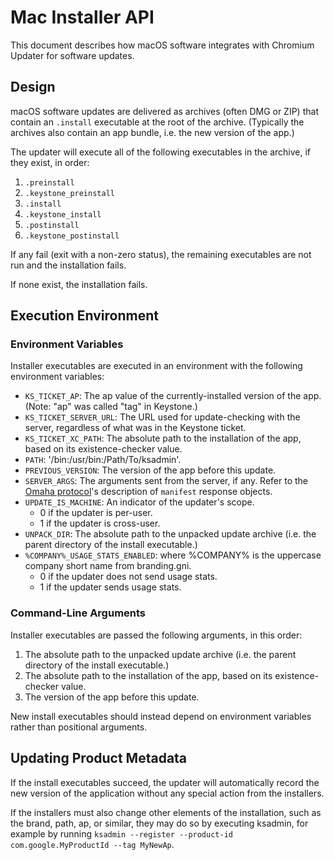 # Mac Installer API
This document describes how macOS software integrates with Chromium Updater for
software updates.

## Design
macOS software updates are delivered as archives (often DMG or ZIP) that contain
an `.install` executable at the root of the archive. (Typically the archives
also contain an app bundle, i.e. the new version of the app.)

The updater will execute all of the following executables in the archive, if
they exist, in order:

1. `.preinstall`
2. `.keystone_preinstall`
3. `.install`
4. `.keystone_install`
5. `.postinstall`
6. `.keystone_postinstall`

If any fail (exit with a non-zero status), the remaining executables are not
run and the installation fails.

If none exist, the installation fails.

## Execution Environment

### Environment Variables
Installer executables are executed in an environment with the following
environment variables:

-   `KS_TICKET_AP`: The ap value of the currently-installed version of the app.
 (Note: "ap" was called "tag" in Keystone.)
-   `KS_TICKET_SERVER_URL`: The URL used for update-checking with the server,
 regardless of what was in the Keystone ticket.
-   `KS_TICKET_XC_PATH`: The absolute path to the installation of the app, based
 on its existence-checker value.
-   `PATH`: '/bin:/usr/bin:/Path/To/ksadmin'.
-   `PREVIOUS_VERSION`: The version of the app before this update.
-   `SERVER_ARGS`: The arguments sent from the server, if any. Refer to
 the [Omaha protocol](protocol_3_1.md)'s description of `manifest` response
 objects.
-   `UPDATE_IS_MACHINE`: An indicator of the updater's scope.
    -   0 if the updater is per-user.
    -   1 if the updater is cross-user.
-   `UNPACK_DIR`: The absolute path to the unpacked update archive (i.e. the
 parent directory of the install executable.)
-   `%COMPANY%_USAGE_STATS_ENABLED`: where %COMPANY% is the uppercase company
    short name from branding.gni.
    -   0 if the updater does not send usage stats.
    -   1 if the updater sends usage stats.

### Command-Line Arguments
Installer executables are passed the following arguments, in this order:

1. The absolute path to the unpacked update archive (i.e. the parent directory
of the install executable.)
2. The absolute path to the installation of the app, based on its
existence-checker value.
3. The version of the app before this update.

New install executables should instead depend on environment variables rather
than positional arguments.

## Updating Product Metadata
If the install executables succeed, the updater will automatically record the
new version of the application without any special action from the installers.

If the installers must also change other elements of the installation, such as
the brand, path, ap, or similar, they may do so by executing ksadmin, for
example by running
`ksadmin --register --product-id com.google.MyProductId --tag MyNewAp`.
